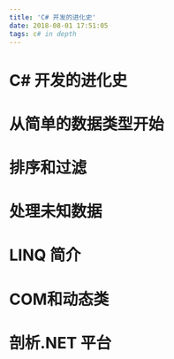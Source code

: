 ```yaml
---
title: 'C# 开发的进化史'
date: 2018-08-01 17:51:05
tags: c# in depth
---
```


# C# 开发的进化史

# 从简单的数据类型开始

# 排序和过滤

# 处理未知数据

# LINQ 简介

# COM和动态类

# 剖析.NET 平台


